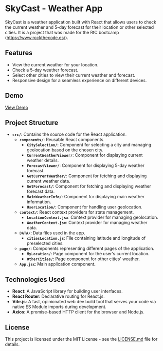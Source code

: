 # SkyCast - Weather App

SkyCast is a weather application built with React that allows users to check the current weather and 5-day forecast for their location or other selected cities. It is a project that was made for the RtC bootcamp (https://www.rockthecode.es/).

## Features

- View the current weather for your location.
- Check a 5-day weather forecast.
- Select other cities to view their current weather and forecast.
- Responsive design for a seamless experience on different devices.

## Demo

[View Demo](https://prismatic-lily-9b9640.netlify.app/current)

## Project Structure

- **`src/`**: Contains the source code for the React application.
  - **`components/`**: Reusable React components.
    - **`CitySelection/`**: Component for selecting a city and managing geolocation based on the chosen city.
    - **`CurrentWeatherViewer/`**: Component for displaying current weather details.
    - **`ForecastViewer/`**: Component for displaying 5-day weather forecast.
    - **`GetCurrentWeather/`**: Component for fetching and displaying current weather data.
    - **`GetForecast/`**: Component for fetching and displaying weather forecast data.
    - **`MainWeatherInfo/`**: Component for displaying main weather information.
    - **`UserLocation/`**: Component for handling user geolocation.
  - **`context/`**: React context providers for state management.
    - **`LocationContext.jsx`**: Context provider for managing geolocation.
    - **`WeatherContext.jsx`**: Context provider for managing weather data.
  - **`DATA/`**: Data files used in the app.
    - **`citiesLocation.js`**: File containing latitude and longitude of preselected cities.
  - **`page/`**: Components representing different pages of the application.
    - **`MyLocation/`**: Page component for the user's current location.
    - **`OtherCities/`**: Page component for other cities' weather.
  - **`App.jsx`**: Main application component.

## Technologies Used

- **React**: A JavaScript library for building user interfaces.
- **React Router**: Declarative routing for React.js.
- **Vite.js**: A fast, opinionated web dev build tool that serves your code via native ES Module imports during development.
- **Axios**: A promise-based HTTP client for the browser and Node.js.

## License

This project is licensed under the MIT License - see the [LICENSE.md](LICENSE.txt) file for details.
